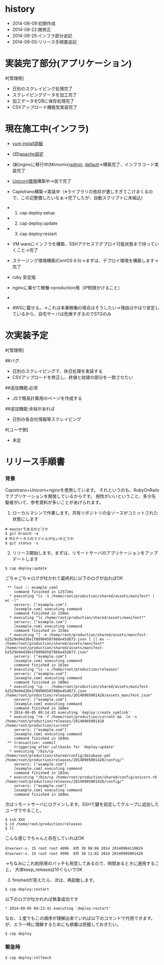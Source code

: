 
history
=====================
* 2014-08-09:初期作成
* 2014-08-22:微修正
* 2014-08-25:インフラ部分追記
* 2014-09-05:リリース手順書追記

実装完了部分(アプリケーション)
=====================
#[管理側]
* 日別のスクレイピング処理完了
* スクレイピングデータを加工完了
* 加工データをDBに保存処理完了
* CSVアップロード機能型実装完了
 
現在施工中(インフラ)
=====================
* [yum install詳細](http://qiita.com/pollseed/items/6e87c2e4e96d16717c28)
* (旧)[apache設定](https://github.com/pollseed/chef-common/tree/master/site-cookbooks/apache)
* (新)nginxに移行中(Monomix)[admin](https://github.com/pollseed/chef-common/blob/master/site-cookbooks/dstat/recipes/nginx_admin), [default](https://github.com/pollseed/chef-common/blob/master/site-cookbooks/dstat/recipes/nginx_default)→構築完了、インフラコード実装完了
* [Unicorn環境](https://github.com/pollseed/chef-common/blob/master/site-cookbooks/dstat/recipes/unicorn.rb)構築中→仮で完了
* Capistrano構築→実装中（※ライブラリの依存が激しすぎてこけまくるので、この辺整備したいなぁ→完了したが、自動スクリプトに未組込）
* 1. cap deploy:setup 
* 2. cap deploy:update
* 3. cap deploy:restart
* VM wareにインフラを構築、SSHアクセスでデプロイ可能状態まで持っていくこと→完了
* ステージング環境構築(CentOS 6.5)→まずは、デプロイ環境を構築します→完了
* ruby 安定版
* nginxに乗せて稼働→production用（IP制限かけること）
* 

* AWSに載せる。→これは本番稼働の場合はそうしたい→理由はやはり安定しているから、自宅サーバは危険すぎるのでSTGのみ

次実装予定
=====================
#[管理側]

##バグ
* 日別のスクレイピングで、休日処理を実装する
* CSVアップロードを修正し、終値と始値の部分を一致させたい

##追加機能:必須
* JSで簡易計算用のページを作成する

##追加機能:余裕があれば
* 日別の各会社情報等スクレイピング

#[ユーザ側]
* 未定


リリース手順書
=====================
### 背景
Capistrano+Unicorn+nginxを使用しています。
それというのも、RubyOnRailsでアプリケーションを開発しているからです。
相性がいいということ、多少先駆者がいて、参考資料が多いことがあげられます。

1. ローカルマシンで作業します。共有リポジトリの全ソースがコミットされた状態にします
```
# masterであるかどうか
$ git branch -a
# Mステータスのファイルがないかどうか
$ git status -s
```
2. リリース開始します。まずは、リモートサーバのアプリケーションをアップデートします
```
$ cap deploy:update
```
ごちゃごちゃログが吐かれて最終的に以下のログが出ればOK
```
 ** [out :: example.com] 
    command finished in 12572ms
  * executing "ls -1 /home/root/production/shared/assets/manifest* | wc -l"
    servers: ["example.com"]
    [example.com] executing command
    command finished in 156ms
  * executing "ls /home/root/production/shared/assets/manifest*"
    servers: ["example.com"]
    [example.com] executing command
    command finished in 153ms
  * executing "[ -e /home/root/production/shared/assets/manifest-b2529e94d38e1f80904507866e45d873.json ] || mv -- /home/root/production/shared/assets/manifest* /home/root/production/shared/assets/manifest-b2529e94d38e1f80904507866e45d873.json"
    servers: ["example.com"]
    [example.com] executing command
    command finished in 161ms
  * executing "ls -x /home/root/production/releases"
    servers: ["example.com"]
    [example.com] executing command
    command finished in 189ms
  * executing "cp -- /home/root/production/shared/assets/manifest-b2529e94d38e1f80904507866e45d873.json /home/root/production/releases/20140905001428/assets_manifest.json"
    servers: ["example.com"]
    [example.com] executing command
    command finished in 160ms
  * 2014-09-05 09:14:43 executing `deploy:create_symlink'
  * executing "rm -f /home/root/production/current &&  ln -s /home/root/production/releases/20140905001428 /home/root/production/current"
    servers: ["example.com"]
    [example.com] executing command
    command finished in 164ms
 ** transaction: commit
    triggering after callbacks for `deploy:update'
  * executing "/bin/cp /home/root/production/shared/config/database.yml /home/root/production/releases/20140905001428/config/"
    servers: ["example.com"]
    [example.com] executing command
    command finished in 181ms
  * executing "/bin/cp /home/root/production/shared/config/unicorn.rb /home/root/production/releases/20140905001428/config/"
    servers: ["example.com"]
    [example.com] executing command
    command finished in 168ms
```
次はリモートサーバにログインします。SSHで鍵を設定してグループに追加したユーザでやること。
```
$ ssh XXX
$ cd /home/root/production/releases
$ ll
```
こんな感じでちゃんと存在していればOK
```
drwxrwxr-x. 15 root root 4096  8月 30 08:08 2014 20140904110824
drwxrwxr-x. 15 root root 4096  8月 30 11:02 2014 20140905001428
```
→ちなみにこれ削除用のバッチも用意してあるので、時間あるときに適用すること。
大体keep_releaseは10ぐらいでOK

3. finishedが見えたら、次は、再起動します。
```
$ cap deploy:restart
```
以下のログが吐かれれば無事成功です
```
* 2014-09-05 09:22:41 executing `deploy:restart'
```

なお、１度でもこの順序が理解出来ていれば以下のコマンドで代用できます。が、エラー時に理解するためにも順番は把握しておきたい。
```
$ cap deploy
```

### 緊急時
```
$ cap deploy:rollback
```
